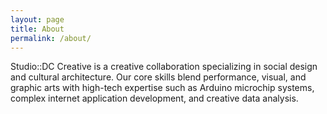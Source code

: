 ```yaml
---
layout: page
title: About
permalink: /about/
---
```


Studio::DC Creative is a creative collaboration specializing in social design and cultural architecture. Our core skills blend performance, visual, and graphic arts with high-tech expertise such as Arduino microchip systems, complex internet application development, and creative data analysis.   
